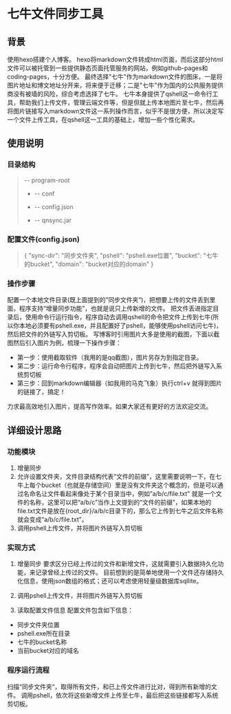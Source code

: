# 七牛文件同步工具

## 背景
使用hexo搭建个人博客。
hexo将markdown文件转成html页面，而后这部分html文件可以被托管到一些提供静态页面托管服务的网站，例如github-pages和coding-pages，十分方便。
最终选择"七牛"作为markdown文件的图床，一是将图片地址和博文地址分开来，将来便于迁移；二是"七牛"作为国内的公共服务提供商没有被墙的风险，综合考虑选择了七牛。
七牛本身提供了qshell这一命令行工具，帮助我们上传文件，管理云端文件等，但是但就上传本地图片至七牛，然后再将图片链接写入markdown文件这一系列操作而言，似乎不是很方便，所以决定写一个文件上传工具，在qshell这一工具的基础上，增加一些个性化需求。


## 使用说明

### 目录结构

>-- program-root
>+ -- conf
>  - -- config.json
>+ -- qnsync.jar

### 配置文件(config.json)

>{
>  "sync-dir": "同步文件夹",
>  "pshell": "pshell.exe位置",
>  "bucket": "七牛的bucket",
>  "domain": "bucket对应的domain"
>}

### 操作步骤
配置一个本地文件目录(既上面提到的”同步文件夹“)，把想要上传的文件丢到里面，程序支持“增量同步功能”，也就是说只上传新增的文件。
把文件丢进指定目录后，使用命令行运行指令，程序自动去调用qshell的命令把文件上传到七牛(所以你本地必须要有pshell.exe，并且配置好了pshell，能够使用pshell访问七牛)，然后把文件的外链写入剪切板。
写博客时引用图片大多是使用的截图，下面以截图然后引入图片为例，梳理一下操作步骤：
+ 第一步：使用截取软件（我用的是qq截图），图片另存为到指定目录。
+ 第二步：运行命令行程序，程序会自动把图片上传到七牛，然后把外链写入系统剪切板
+ 第三步：回到markdown编辑器（如我用的马克飞象）执行ctrl+v 就得到图片的链接了，搞定！

力求最高效地引入图片，提高写作效率。如果大家还有更好的方法欢迎交流。


## 详细设计思路

### 功能模块
1. 增量同步
2. 允许设置文件夹，文件目录结构代表“文件的前缀”，这里需要说明一下，在七牛上每个bucket（也就是存储空间）里是没有文件夹这个概念的，但是可以通过名命名让文件看起来像处于某个目录当中，例如”a/b/c/file.txt" 就是一个文件的名称，这里可以把“a/b/c”当作上文提到的“文件的前缀”，如果本地的file.txt文件是放在{root_dir}/a/b/c目录下的，那么它上传到七牛之后文件名称就会变成“a/b/c/file.txt”。
2. 调用pshell上传文件，并将图片外链写入剪切板

### 实现方式
1. 增量同步
要求区分已经上传过的文件和新增文件，这就需要引入数据持久化功能，来记录曾经上传过的文件。
目前想到的是简单地使用一个文件还存储持久化信息，使用json数组的格式；还可以考虑使用轻量级数据库sqllite。

2. 调用pshell上传文件，并将图片外链写入剪切板

3. 读取配置文件信息
配置文件包含如下信息：
+ 同步文件夹位置
+ pshell.exe所在目录
+ 七牛的bucket名称
+ 当前bucket对应的域名

### 程序运行流程
扫描“同步文件夹“，取得所有文件，和已上传文件进行比对，得到所有新增的文件。
调用pshell，依次将这些新增文件上传至七牛，最后把这些链接都写入系统剪切板。
  

